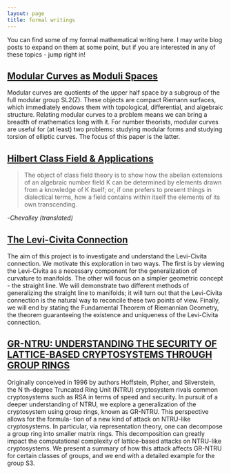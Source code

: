 ```yaml
---
layout: page
title: formal writings
---
```


You can find some of my formal mathematical writing here. I may write blog posts to expand on them at some point, but if you are interested in any of these topics - jump right in!

## [Modular Curves as Moduli Spaces](/assets/pdfs/modularcurves.pdf)

Modular curves are quotients of the upper half space by a subgroup of the full modular
group SL2(Z). These objects are compact Riemann surfaces, which immediately endows
them with topological, differential, and algebraic structure. Relating modular curves to a
problem means we can bring a breadth of mathematics long with it. For number theorists,
modular curves are useful for (at least) two problems: studying modular forms and studying
torsion of elliptic curves. The focus of this paper is the latter.

## [Hilbert Class Field & Applications](/assets/pdfs/HCF.pdf)

> The object of class field theory is to show how
the abelian extensions of an algebraic number
field K can be determined by elements drawn
from a knowledge of K itself; or, if one prefers
to present things in dialectical terms, how a
field contains within itself the elements of its
own transcending. 

-*Chevalley (translated)*

## [The Levi-Civita Connection](/assets/pdfs/leviaffine.pdf)

The aim of this project is to investigate and understand the Levi-Civita connection. We
motivate this exploration in two ways. The first is by viewing the Levi-Civita as a necessary
component for the generalization of curvature to manifolds. The other will focus on a
simpler geometric concept - the straight line. We will demonstrate two different methods of
generalizing the straight line to manifolds; it will turn out that the Levi-Civita connection
is the natural way to reconcile these two points of view. Finally, we will end by stating the
Fundamental Theorem of Riemannian Geometry, the theorem guaranteeing the existence
and uniqueness of the Levi-Civita connection.

## [GR-NTRU: UNDERSTANDING THE SECURITY OF LATTICE-BASED CRYPTOSYSTEMS THROUGH GROUP RINGS](/assets/pdfs/grntru.pdf)

Originally conceived in 1996 by authors Hoffstein, Pipher, and Silverstein, the N th-degree
Truncated Ring Unit (NTRU) cryptosystem rivals common cryptosystems such as RSA in terms of
speed and security. In pursuit of a deeper understanding of NTRU, we explore a generalization of
the cryptosystem using group rings, known as GR-NTRU. This perspective allows for the formula-
tion of a new kind of attack on NTRU-like cryptosystems. In particular, via representation theory,
one can decompose a group ring into smaller matrix rings. This decomposition can greatly impact
the computational complexity of lattice-based attacks on NTRU-like cryptosystems. We present
a summary of how this attack affects GR-NTRU for certain classes of groups, and we end with a
detailed example for the group S3.